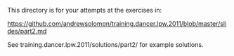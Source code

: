 This directory is for your attempts at the exercises in:

https://github.com/andrewsolomon/training.dancer.lpw.2011/blob/master/slides/part2.md 

See training.dancer.lpw.2011/solutions/part2/ for example solutions.


